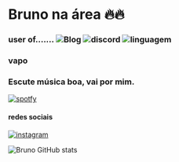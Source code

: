 # Bruno na área 🔥🔥 

### user of....... ![Blog](https://img.shields.io/badge/Visual_Studio-5C2D91?style=for-the-badge&logo=visual%20studio&logoColor=white) ![discord](https://img.shields.io/badge/Discord-7289DA?style=for-the-badge&logo=discord&logoColor=white) ![linguagem](https://img.shields.io/badge/C%23-239120?style=for-the-badge&logo=c-sharp&logoColor=white)

### vapo

### Escute música boa, vai por mim.

[![spotfy](https://img.shields.io/badge/Spotify-1ED760?&style=for-the-badge&logo=spotify&logoColor=white)](https://open.spotify.com/playlist/7jUDXkJYej9TXCKoYfi5tp?si=781c7bb81c7c4b1c)


#### redes sociais

[![instagram](https://img.shields.io/badge/Instagram-E4405F?style=for-the-badge&logo=instagram&logoColor=white)](https://www.instagram.com/brunimdelasp/)

![Bruno GitHub stats](https://github-readme-stats.vercel.app/api?username=voante10&show_icons=true&theme=radical)




